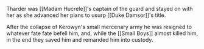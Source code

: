 Tharder was [[Madam Hucrele]]'s captain of the guard and stayed on with her as she advanced her plans to usurp [[Duke Damsor]]'s title.

After the collapse of Kerowyn's small mercenary army he was resigned to whatever fate fate befell him, and, while the [[Small Boys]] almost killed him, in the end they saved him and remanded him into custody. 